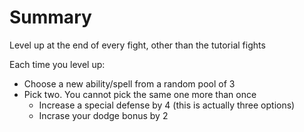 # Summary

Level up at the end of every fight, other than the tutorial fights

Each time you level up: 
- Choose a new ability/spell from a random pool of 3
- Pick two. You cannot pick the same one more than once
  - Increase a special defense by 4 (this is actually three options)
  - Incrase your dodge bonus by 2